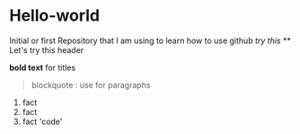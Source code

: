 # Hello-world
Initial or first Repository that I am using to learn how to use github
*try this*
** Let's try this header

**bold text** for titles
>blockquote : use for paragraphs
1. fact
2. fact
3. fact
'code'

